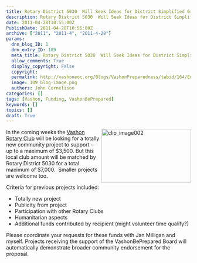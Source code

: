 ```yaml
---
title: Rotary District 5030  Will Seek Ideas for District Simplified Grant (DSG)
description: Rotary District 5030  Will Seek Ideas for District Simplified Grant (DSG)
date: 2011-04-28T10:55:00Z
PublishDate: 2011-04-28T10:55:00Z
archive: ["2011", "2011-4", "2011-4-28"]
params:
  dnn_blog_ID: 1
  dnn_entry_ID: 109
  meta_title: Rotary District 5030  Will Seek Ideas for District Simplified Grant (DSG)
  allow_comments: True
  display_copyright: False
  copyright:
  permalink: http://vashoneoc.org/Blogs/VashonPreparedness/tabid/164/EntryId/109/Rotary-District-5030-Will-Seek-Ideas-for-District-Simplified-Grant-DSG.aspx
  image: 109_blog-image.png
  authors: John Cornelison
categories: []
tags: [Vashon, Funding, VashonBePrepared]
keywords: []
topics: []
draft: True
---
```


<p><a href="./images/109/01a09693425f_30B6-clip_image002_2.jpg"><img title="clip_image002" border="0" alt="clip_image002" align="right" width="244" height="147" style="background-image: none; border-bottom: 0px; border-left: 0px; margin: 0px 0px 5px 5px; padding-left: 0px; padding-right: 0px; display: inline; float: right; border-top: 0px; border-right: 0px; padding-top: 0px" src="./images/109/01a09693425f_30B6-clip_image002_thumb.jpg" /></a></p>
<p>In the coming weeks the <a target="_blank" href="http://vashonrotary.org/">Vashon Rotary Club</a> will be looking for a totally new community project to support – up to a maximum of $3,500. But this local club amount will be matched by Rotary District 5030 for a total maximum of $7,000.&#160; Smaller projects are welcome too.</p>
<p>Criteria for previous projects included:</p>
<ul>
    <li>Totally new project</li>
    <li>Publicity from project</li>
    <li>Participation with other Rotary Clubs</li>
    <li>Humanitarian aspects</li>
    <li>Additional funds contributed by recipient (might volunteer time qualify?)</li>
</ul>
<p>Please coordinate your requests for these funds with Jan Milligan and myself. Projects receiving the support of the VashonBePrepared Board will automatically demonstrate broader community endorsement for the proposal.</p>
